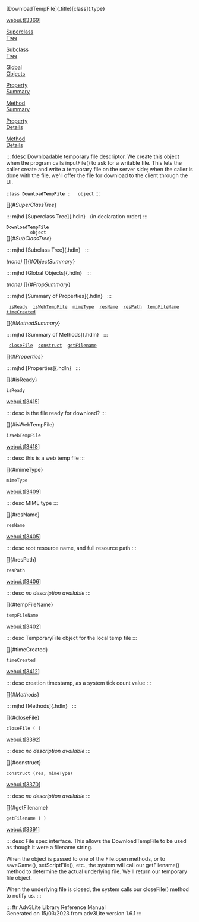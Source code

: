 [DownloadTempFile]{.title}[class]{.type}

[webui.t](../file/webui.t.html)\[[3369](../source/webui.t.html#3369)\]

[Superclass\
Tree](#_SuperClassTree_)

[Subclass\
Tree](#_SubClassTree_)

[Global\
Objects](#_ObjectSummary_)

[Property\
Summary](#_PropSummary_)

[Method\
Summary](#_MethodSummary_)

[Property\
Details](#_Properties_)

[Method\
Details](#_Methods_)

::: fdesc
Downloadable temporary file descriptor. We create this object when the
program calls inputFile() to ask for a writable file. This lets the
caller create and write a temporary file on the server side; when the
caller is done with the file, we\'ll offer the file for download to the
client through the UI.

`class `**`DownloadTempFile`**` :   object`
:::

[]{#_SuperClassTree_}

::: mjhd
[Superclass Tree]{.hdln}   (in declaration order)
:::

**`DownloadTempFile`**\
`         object`\
[]{#_SubClassTree_}

::: mjhd
[Subclass Tree]{.hdln}  
:::

*(none)* []{#_ObjectSummary_}

::: mjhd
[Global Objects]{.hdln}  
:::

*(none)* []{#_PropSummary_}

::: mjhd
[Summary of Properties]{.hdln}  
:::

` `[`isReady`](#isReady)`  `[`isWebTempFile`](#isWebTempFile)`  `[`mimeType`](#mimeType)`  `[`resName`](#resName)`  `[`resPath`](#resPath)`  `[`tempFileName`](#tempFileName)`  `[`timeCreated`](#timeCreated)`  `

[]{#_MethodSummary_}

::: mjhd
[Summary of Methods]{.hdln}  
:::

` `[`closeFile`](#closeFile)`  `[`construct`](#construct)`  `[`getFilename`](#getFilename)`  `

[]{#_Properties_}

::: mjhd
[Properties]{.hdln}  
:::

[]{#isReady}

`isReady`

[webui.t](../file/webui.t.html)\[[3415](../source/webui.t.html#3415)\]

::: desc
is the file ready for download?
:::

[]{#isWebTempFile}

`isWebTempFile`

[webui.t](../file/webui.t.html)\[[3418](../source/webui.t.html#3418)\]

::: desc
this is a web temp file
:::

[]{#mimeType}

`mimeType`

[webui.t](../file/webui.t.html)\[[3409](../source/webui.t.html#3409)\]

::: desc
MIME type
:::

[]{#resName}

`resName`

[webui.t](../file/webui.t.html)\[[3405](../source/webui.t.html#3405)\]

::: desc
root resource name, and full resource path
:::

[]{#resPath}

`resPath`

[webui.t](../file/webui.t.html)\[[3406](../source/webui.t.html#3406)\]

::: desc
*no description available*
:::

[]{#tempFileName}

`tempFileName`

[webui.t](../file/webui.t.html)\[[3402](../source/webui.t.html#3402)\]

::: desc
TemporaryFile object for the local temp file
:::

[]{#timeCreated}

`timeCreated`

[webui.t](../file/webui.t.html)\[[3412](../source/webui.t.html#3412)\]

::: desc
creation timestamp, as a system tick count value
:::

[]{#_Methods_}

::: mjhd
[Methods]{.hdln}  
:::

[]{#closeFile}

`closeFile ( )`

[webui.t](../file/webui.t.html)\[[3392](../source/webui.t.html#3392)\]

::: desc
*no description available*
:::

[]{#construct}

`construct (res, mimeType)`

[webui.t](../file/webui.t.html)\[[3370](../source/webui.t.html#3370)\]

::: desc
*no description available*
:::

[]{#getFilename}

`getFilename ( )`

[webui.t](../file/webui.t.html)\[[3391](../source/webui.t.html#3391)\]

::: desc
File spec interface. This allows the DownloadTempFile to be used as
though it were a filename string.

When the object is passed to one of the File.open methods, or to
saveGame(), setScriptFile(), etc., the system will call our
getFilename() method to determine the actual underlying file. We\'ll
return our temporary file object.

When the underlying file is closed, the system calls our closeFile()
method to notify us.
:::

::: ftr
Adv3Lite Library Reference Manual\
Generated on 15/03/2023 from adv3Lite version 1.6.1
:::
